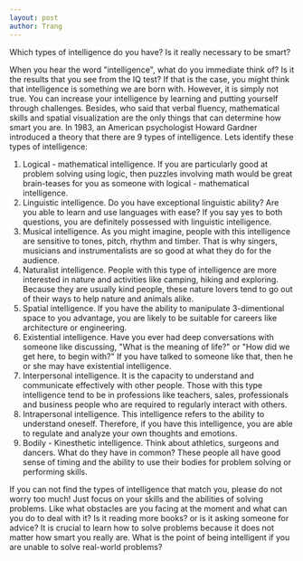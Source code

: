 ```yaml
---
layout: post
author: Trang
---
```


Which types of intelligence do you have? Is it really necessary to be smart?

When you hear the word "intelligence", what do you immediate think of? Is it the results that you see from the IQ test? If that is the case, you might think that intelligence is something we are born with. However, it is simply not true. You can increase your intelligence by learning and putting yourself through challenges. Besides, who said that verbal fluency, mathematical skills and spatial visualization are the only things that can determine how smart you are. In 1983, an American psychologist Howard Gardner introduced a theory that there are 9 types of intelligence. Lets identify these types of intelligence:

<ol>
  <li> Logical - mathematical intelligence. If you are particularly good at problem solving using logic, then puzzles involving math would be great brain-teases for you as someone with logical - mathematical intelligence. </li>

  <li> Linguistic intelligence. Do you have exceptional linguistic ability? Are you able to learn and use languages with ease? If you say yes to both questions, you are definitely possessed with linguistic intelligence. </li>

  <li> Musical intelligence. As you might imagine, people with this intelligence are sensitive to tones, pitch, rhythm and timber. That is why singers, musicians and instrumentalists are so good at what they do for the audience. </li>

  <li> Naturalist intelligence. People with this type of intelligence are more interested in nature and activities like camping, hiking and exploring. Because they are usually kind people, these nature lovers tend to go out of their ways to help nature and animals alike. </li>

  <li> Spatial intelligence. If you have the ability to manipulate 3-dimentional space to you advantage, you are likely to be suitable for careers like architecture or engineering. </li>

  <li> Existential intelligence. Have you ever had deep conversations with someone like discussing, "What is the meaning of life?" or "How did we get here, to begin with?" If you have talked to someone like that, then he or she may have existential intelligence. </li>

  <li> Interpersonal intelligence. It is the capacity to understand and communicate effectively with other people. Those with this type intelligence tend to be in professions like teachers, sales, professionals and business people who are required to regularly interact with others. </li>

  <li> Intrapersonal intelligence. This intelligence refers to the ability to understand oneself. Therefore, if you have this intelligence, you are able to regulate and analyze your own thoughts and emotions. </li>

  <li> Bodily - Kinesthetic intelligence. Think about athletics, surgeons and dancers. What do they have in common? These people all have good sense of timing and the ability to use their bodies for problem solving or performing skills. </li>
</ol>



If you can not find the types of intelligence that match you, please do not worry too much! Just focus on your skills and the abilities of solving problems. Like what obstacles are you facing at the moment and what can you do to deal with it? Is it reading more books? or is it asking someone for advice? It is crucial to learn how to solve problems because it does not matter how smart you really are. What is the point of being intelligent if you are unable to solve real-world problems?
